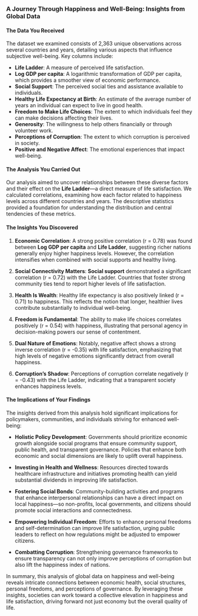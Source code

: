 ### A Journey Through Happiness and Well-Being: Insights from Global Data

#### The Data You Received
The dataset we examined consists of 2,363 unique observations across several countries and years, detailing various aspects that influence subjective well-being. Key columns include:
- **Life Ladder**: A measure of perceived life satisfaction.
- **Log GDP per capita**: A logarithmic transformation of GDP per capita, which provides a smoother view of economic performance.
- **Social Support**: The perceived social ties and assistance available to individuals.
- **Healthy Life Expectancy at Birth**: An estimate of the average number of years an individual can expect to live in good health.
- **Freedom to Make Life Choices**: The extent to which individuals feel they can make decisions affecting their lives.
- **Generosity**: The willingness to help others financially or through volunteer work.
- **Perceptions of Corruption**: The extent to which corruption is perceived in society.
- **Positive and Negative Affect**: The emotional experiences that impact well-being.

#### The Analysis You Carried Out
Our analysis aimed to uncover relationships between these diverse factors and their effect on the **Life Ladder**—a direct measure of life satisfaction. We calculated correlations, examining how each factor related to happiness levels across different countries and years. The descriptive statistics provided a foundation for understanding the distribution and central tendencies of these metrics.

#### The Insights You Discovered
1. **Economic Correlation**: A strong positive correlation (r = 0.78) was found between **Log GDP per capita** and **Life Ladder**, suggesting richer nations generally enjoy higher happiness levels. However, the correlation intensifies when combined with social supports and healthy living.
  
2. **Social Connectivity Matters**: **Social support** demonstrated a significant correlation (r = 0.72) with the Life Ladder. Countries that foster strong community ties tend to report higher levels of life satisfaction.

3. **Health Is Wealth**: Healthy life expectancy is also positively linked (r = 0.71) to happiness. This reflects the notion that longer, healthier lives contribute substantially to individual well-being.

4. **Freedom is Fundamental**: The ability to make life choices correlates positively (r = 0.54) with happiness, illustrating that personal agency in decision-making powers our sense of contentment.

5. **Dual Nature of Emotions**: Notably, negative affect shows a strong inverse correlation (r = -0.35) with life satisfaction, emphasizing that high levels of negative emotions significantly detract from overall happiness.

6. **Corruption’s Shadow**: Perceptions of corruption correlate negatively (r = -0.43) with the Life Ladder, indicating that a transparent society enhances happiness levels.

#### The Implications of Your Findings
The insights derived from this analysis hold significant implications for policymakers, communities, and individuals striving for enhanced well-being:

- **Holistic Policy Development**: Governments should prioritize economic growth alongside social programs that ensure community support, public health, and transparent governance. Policies that enhance both economic and social dimensions are likely to uplift overall happiness.

- **Investing in Health and Wellness**: Resources directed towards healthcare infrastructure and initiatives promoting health can yield substantial dividends in improving life satisfaction.

- **Fostering Social Bonds**: Community-building activities and programs that enhance interpersonal relationships can have a direct impact on local happiness—so non-profits, local governments, and citizens should promote social interactions and connectedness.

- **Empowering Individual Freedom**: Efforts to enhance personal freedoms and self-determination can improve life satisfaction, urging public leaders to reflect on how regulations might be adjusted to empower citizens.

- **Combatting Corruption**: Strengthening governance frameworks to ensure transparency can not only improve perceptions of corruption but also lift the happiness index of nations.

In summary, this analysis of global data on happiness and well-being reveals intricate connections between economic health, social structures, personal freedoms, and perceptions of governance. By leveraging these insights, societies can work toward a collective elevation in happiness and life satisfaction, driving forward not just economy but the overall quality of life.